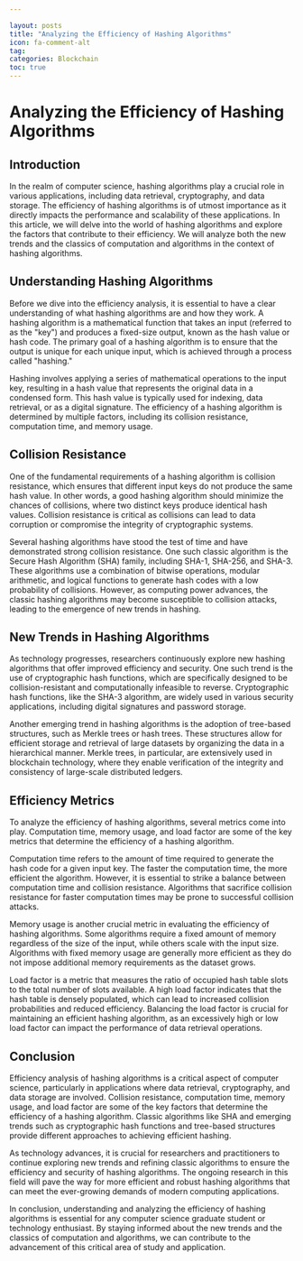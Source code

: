 ```yaml
---

layout: posts
title: "Analyzing the Efficiency of Hashing Algorithms"
icon: fa-comment-alt
tag:      
categories: Blockchain
toc: true
---
```




# Analyzing the Efficiency of Hashing Algorithms

## Introduction

In the realm of computer science, hashing algorithms play a crucial role in various applications, including data retrieval, cryptography, and data storage. The efficiency of hashing algorithms is of utmost importance as it directly impacts the performance and scalability of these applications. In this article, we will delve into the world of hashing algorithms and explore the factors that contribute to their efficiency. We will analyze both the new trends and the classics of computation and algorithms in the context of hashing algorithms.

## Understanding Hashing Algorithms

Before we dive into the efficiency analysis, it is essential to have a clear understanding of what hashing algorithms are and how they work. A hashing algorithm is a mathematical function that takes an input (referred to as the "key") and produces a fixed-size output, known as the hash value or hash code. The primary goal of a hashing algorithm is to ensure that the output is unique for each unique input, which is achieved through a process called "hashing."

Hashing involves applying a series of mathematical operations to the input key, resulting in a hash value that represents the original data in a condensed form. This hash value is typically used for indexing, data retrieval, or as a digital signature. The efficiency of a hashing algorithm is determined by multiple factors, including its collision resistance, computation time, and memory usage.

## Collision Resistance

One of the fundamental requirements of a hashing algorithm is collision resistance, which ensures that different input keys do not produce the same hash value. In other words, a good hashing algorithm should minimize the chances of collisions, where two distinct keys produce identical hash values. Collision resistance is critical as collisions can lead to data corruption or compromise the integrity of cryptographic systems.

Several hashing algorithms have stood the test of time and have demonstrated strong collision resistance. One such classic algorithm is the Secure Hash Algorithm (SHA) family, including SHA-1, SHA-256, and SHA-3. These algorithms use a combination of bitwise operations, modular arithmetic, and logical functions to generate hash codes with a low probability of collisions. However, as computing power advances, the classic hashing algorithms may become susceptible to collision attacks, leading to the emergence of new trends in hashing.

## New Trends in Hashing Algorithms

As technology progresses, researchers continuously explore new hashing algorithms that offer improved efficiency and security. One such trend is the use of cryptographic hash functions, which are specifically designed to be collision-resistant and computationally infeasible to reverse. Cryptographic hash functions, like the SHA-3 algorithm, are widely used in various security applications, including digital signatures and password storage.

Another emerging trend in hashing algorithms is the adoption of tree-based structures, such as Merkle trees or hash trees. These structures allow for efficient storage and retrieval of large datasets by organizing the data in a hierarchical manner. Merkle trees, in particular, are extensively used in blockchain technology, where they enable verification of the integrity and consistency of large-scale distributed ledgers.

## Efficiency Metrics

To analyze the efficiency of hashing algorithms, several metrics come into play. Computation time, memory usage, and load factor are some of the key metrics that determine the efficiency of a hashing algorithm.

Computation time refers to the amount of time required to generate the hash code for a given input key. The faster the computation time, the more efficient the algorithm. However, it is essential to strike a balance between computation time and collision resistance. Algorithms that sacrifice collision resistance for faster computation times may be prone to successful collision attacks.

Memory usage is another crucial metric in evaluating the efficiency of hashing algorithms. Some algorithms require a fixed amount of memory regardless of the size of the input, while others scale with the input size. Algorithms with fixed memory usage are generally more efficient as they do not impose additional memory requirements as the dataset grows.

Load factor is a metric that measures the ratio of occupied hash table slots to the total number of slots available. A high load factor indicates that the hash table is densely populated, which can lead to increased collision probabilities and reduced efficiency. Balancing the load factor is crucial for maintaining an efficient hashing algorithm, as an excessively high or low load factor can impact the performance of data retrieval operations.

## Conclusion

Efficiency analysis of hashing algorithms is a critical aspect of computer science, particularly in applications where data retrieval, cryptography, and data storage are involved. Collision resistance, computation time, memory usage, and load factor are some of the key factors that determine the efficiency of a hashing algorithm. Classic algorithms like SHA and emerging trends such as cryptographic hash functions and tree-based structures provide different approaches to achieving efficient hashing.

As technology advances, it is crucial for researchers and practitioners to continue exploring new trends and refining classic algorithms to ensure the efficiency and security of hashing algorithms. The ongoing research in this field will pave the way for more efficient and robust hashing algorithms that can meet the ever-growing demands of modern computing applications.

In conclusion, understanding and analyzing the efficiency of hashing algorithms is essential for any computer science graduate student or technology enthusiast. By staying informed about the new trends and the classics of computation and algorithms, we can contribute to the advancement of this critical area of study and application.